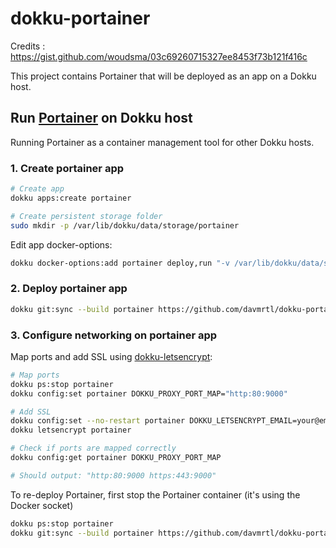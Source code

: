 # dokku-portainer

Credits : https://gist.github.com/woudsma/03c69260715327ee8453f73b121f416c

This project contains Portainer that will be deployed as an app on a Dokku host.

## Run [Portainer](https://github.com/portainer/portainer) on Dokku host
Running Portainer as a container management tool for other Dokku hosts.  

### 1. Create portainer app

```sh
# Create app
dokku apps:create portainer

# Create persistent storage folder
sudo mkdir -p /var/lib/dokku/data/storage/portainer

```
Edit app docker-options:  
```sh
dokku docker-options:add portainer deploy,run "-v /var/lib/dokku/data/storage/portainer:/data -v /var/run/docker.sock:/var/run/docker.sock"
```

### 2. Deploy portainer app

```sh
dokku git:sync --build portainer https://github.com/davmrtl/dokku-portainer.git main
```

### 3. Configure networking on portainer app

Map ports and add SSL using [dokku-letsencrypt](https://github.com/dokku/dokku-letsencrypt):
```sh
# Map ports
dokku ps:stop portainer
dokku config:set portainer DOKKU_PROXY_PORT_MAP="http:80:9000"

# Add SSL
dokku config:set --no-restart portainer DOKKU_LETSENCRYPT_EMAIL=your@email.tld
dokku letsencrypt portainer

# Check if ports are mapped correctly
dokku config:get portainer DOKKU_PROXY_PORT_MAP

# Should output: "http:80:9000 https:443:9000"
```

To re-deploy Portainer, first stop the Portainer container (it's using the Docker socket)

```sh
dokku ps:stop portainer
dokku git:sync --build portainer https://github.com/davmrtl/dokku-portainer.git main
```
